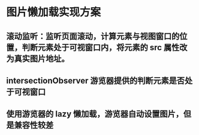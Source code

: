 # 图片懒加载实现方案

## 滚动监听：监听页面滚动，计算元素与视图窗口的位置，判断元素处于可视窗口内，将元素的 src 属性改为真实图片地址。

## intersectionObserver 游览器提供的判断元素是否处于可视窗口

## 使用游览器的 lazy 懒加载，游览器自动设置图片，但是兼容性较差
